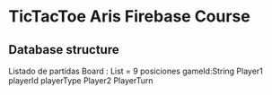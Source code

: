 
# TicTacToe Aris Firebase Course

## Database structure
Listado de partidas
    Board : List<String> = 9 posiciones
      gameId:String
        Player1
          playerId
          playerType
        Player2
        PlayerTurn

